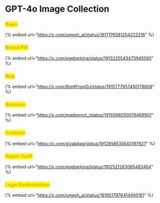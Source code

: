 # GPT-4o Image Collection

### <mark style="color:orange;">Rope</mark>

{% embed url="https://x.com/umesh_ai/status/1917176581254222216" %}

### <mark style="color:orange;">Brand Pill</mark>

{% embed url="https://x.com/egeberkina/status/1913225543475945595" %}

### <mark style="color:orange;">Rug</mark>

{% embed url="https://x.com/BrettFromDJ/status/1915777957450178608" %}

### <mark style="color:orange;">Animate</mark>

{% embed url="https://x.com/madpencil_/status/1915099250079469907" %}



### <mark style="color:orange;">Cushion</mark>

{% embed url="https://x.com/gizakdag/status/1912858535643197927" %}

### <mark style="color:orange;">Paper Craft</mark>

{% embed url="https://x.com/egeberkina/status/1912521263085482464" %}

### <mark style="color:orange;">Logo Bookshelves</mark>

{% embed url="https://x.com/umesh_ai/status/1916517976414495161" %}

